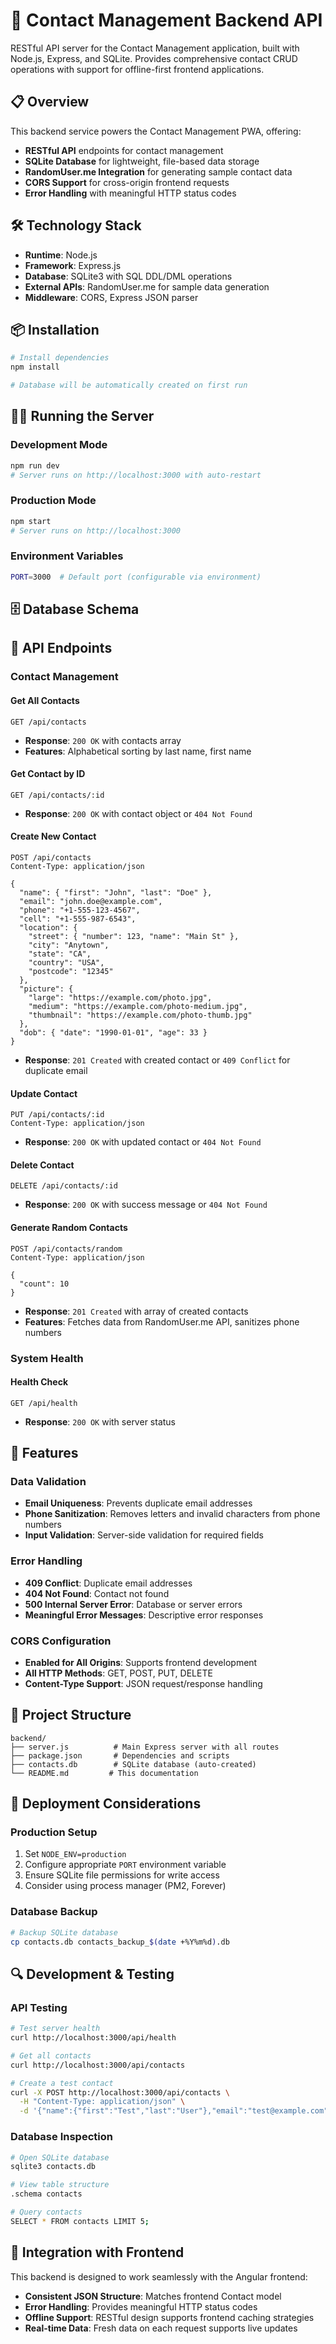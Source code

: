 # 🚀 Contact Management Backend API

RESTful API server for the Contact Management application, built with Node.js, Express, and SQLite. Provides comprehensive contact CRUD operations with support for offline-first frontend applications.

## 📋 Overview

This backend service powers the Contact Management PWA, offering:
- **RESTful API** endpoints for contact management
- **SQLite Database** for lightweight, file-based data storage
- **RandomUser.me Integration** for generating sample contact data
- **CORS Support** for cross-origin frontend requests
- **Error Handling** with meaningful HTTP status codes

## 🛠️ Technology Stack

- **Runtime**: Node.js
- **Framework**: Express.js
- **Database**: SQLite3 with SQL DDL/DML operations
- **External APIs**: RandomUser.me for sample data generation
- **Middleware**: CORS, Express JSON parser

## 📦 Installation

```bash
# Install dependencies
npm install

# Database will be automatically created on first run
```

## 🏃‍♂️ Running the Server

### Development Mode
```bash
npm run dev
# Server runs on http://localhost:3000 with auto-restart
```

### Production Mode
```bash
npm start
# Server runs on http://localhost:3000
```

### Environment Variables
```bash
PORT=3000  # Default port (configurable via environment)
```

## 🗄️ Database Schema

## 🔌 API Endpoints

### Contact Management

#### Get All Contacts
```http
GET /api/contacts
```
- **Response**: `200 OK` with contacts array
- **Features**: Alphabetical sorting by last name, first name

#### Get Contact by ID
```http
GET /api/contacts/:id
```
- **Response**: `200 OK` with contact object or `404 Not Found`

#### Create New Contact
```http
POST /api/contacts
Content-Type: application/json

{
  "name": { "first": "John", "last": "Doe" },
  "email": "john.doe@example.com",
  "phone": "+1-555-123-4567",
  "cell": "+1-555-987-6543",
  "location": {
    "street": { "number": 123, "name": "Main St" },
    "city": "Anytown",
    "state": "CA",
    "country": "USA",
    "postcode": "12345"
  },
  "picture": {
    "large": "https://example.com/photo.jpg",
    "medium": "https://example.com/photo-medium.jpg",
    "thumbnail": "https://example.com/photo-thumb.jpg"
  },
  "dob": { "date": "1990-01-01", "age": 33 }
}
```
- **Response**: `201 Created` with created contact or `409 Conflict` for duplicate email

#### Update Contact
```http
PUT /api/contacts/:id
Content-Type: application/json
```
- **Response**: `200 OK` with updated contact or `404 Not Found`

#### Delete Contact
```http
DELETE /api/contacts/:id
```
- **Response**: `200 OK` with success message or `404 Not Found`

#### Generate Random Contacts
```http
POST /api/contacts/random
Content-Type: application/json

{
  "count": 10
}
```
- **Response**: `201 Created` with array of created contacts
- **Features**: Fetches data from RandomUser.me API, sanitizes phone numbers

### System Health

#### Health Check
```http
GET /api/health
```
- **Response**: `200 OK` with server status

## 🔧 Features

### Data Validation
- **Email Uniqueness**: Prevents duplicate email addresses
- **Phone Sanitization**: Removes letters and invalid characters from phone numbers
- **Input Validation**: Server-side validation for required fields

### Error Handling
- **409 Conflict**: Duplicate email addresses
- **404 Not Found**: Contact not found
- **500 Internal Server Error**: Database or server errors
- **Meaningful Error Messages**: Descriptive error responses

### CORS Configuration
- **Enabled for All Origins**: Supports frontend development
- **All HTTP Methods**: GET, POST, PUT, DELETE
- **Content-Type Support**: JSON request/response handling

## 📁 Project Structure

```
backend/
├── server.js          # Main Express server with all routes
├── package.json       # Dependencies and scripts
├── contacts.db        # SQLite database (auto-created)
└── README.md         # This documentation
```

## 🚀 Deployment Considerations

### Production Setup
1. Set `NODE_ENV=production`
2. Configure appropriate `PORT` environment variable
3. Ensure SQLite file permissions for write access
4. Consider using process manager (PM2, Forever)

### Database Backup
```bash
# Backup SQLite database
cp contacts.db contacts_backup_$(date +%Y%m%d).db
```

## 🔍 Development & Testing

### API Testing
```bash
# Test server health
curl http://localhost:3000/api/health

# Get all contacts
curl http://localhost:3000/api/contacts

# Create a test contact
curl -X POST http://localhost:3000/api/contacts \
  -H "Content-Type: application/json" \
  -d '{"name":{"first":"Test","last":"User"},"email":"test@example.com"}'
```

### Database Inspection
```bash
# Open SQLite database
sqlite3 contacts.db

# View table structure
.schema contacts

# Query contacts
SELECT * FROM contacts LIMIT 5;
```

## 🤝 Integration with Frontend

This backend is designed to work seamlessly with the Angular frontend:
- **Consistent JSON Structure**: Matches frontend Contact model
- **Error Handling**: Provides meaningful HTTP status codes
- **Offline Support**: RESTful design supports frontend caching strategies
- **Real-time Data**: Fresh data on each request supports live updates
